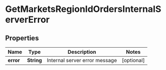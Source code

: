 
# GetMarketsRegionIdOrdersInternalServerError

## Properties
Name | Type | Description | Notes
------------ | ------------- | ------------- | -------------
**error** | **String** | Internal server error message |  [optional]



